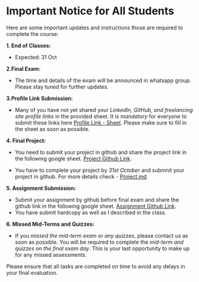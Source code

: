 # Important Notice for All Students

Here are some important updates and instructions those are required to complete the course:

 **1. End of Classes:**   
- Expected: 31 Oct

**2.Final Exam:**
- The time and details of the exam will be announced in whatsapp group. Please stay tuned for further updates.

**3.Profile Link Submission:**
- Many of you have not yet shared your *LinkedIn, GitHub, and freelancing site profile links* in the provided sheet. It is *mandatory* for everyone to submit these links here [Profile Link - Sheet](https://docs.google.com/spreadsheets/d/1P11n6mZ9xZHtBhfVnNTRudFJav73baLCFzC-qVvcYAw/edit?gid=0#gid=0). Please make sure to fill in the sheet as soon as possible.

**4. Final Project:**
- You need to submit your project in github and share the project link in the following google sheet. [Project Github Link](https://docs.google.com/spreadsheets/d/1P11n6mZ9xZHtBhfVnNTRudFJav73baLCFzC-qVvcYAw/edit?gid=1484547587#gid=1484547587). 

- You have to complete your project by *31st October* and submnit your project in github. For more details check - [Project.md](https://github.com/samsuddoha/Python-Programming/blob/main/Project.md). 

**5. Assignment Submission:**
- Submit your assignment by github before final exam and share the github link in the following google sheet. [Assignment Github Link](https://docs.google.com/spreadsheets/d/1P11n6mZ9xZHtBhfVnNTRudFJav73baLCFzC-qVvcYAw/edit?gid=1121390677#gid=1121390677).
- You have submit hardcopy as well as I described in the class. 

**6. Missed Mid-Terms and Quizzes:**
- If you *missed the mid-term exam or any quizzes*, please contact us as soon as possible. You will be required to complete the *mid-term and quizzes on the final exam day*. This is your last opportunity to make up for any missed assessments.

Please ensure that all tasks are completed on time to avoid any delays in your final evaluation.